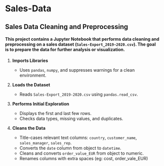 # Sales-Data
## Sales Data Cleaning and Preprocessing
#### This project contains a Jupyter Notebook that performs **data cleaning and preprocessing** on a sales dataset (`Sales-Export_2019-2020.csv`). The goal is to prepare the data for further analysis or visualization.

1. **Imports Libraries**
   - Uses `pandas`, `numpy`, and suppresses warnings for a clean environment.

2. **Loads the Dataset**
   - Reads `Sales-Export_2019-2020.csv` using `pandas.read_csv`.

3. **Performs Initial Exploration**
   - Displays the first and last few rows.
   - Checks data types, missing values, and duplicates.

4. **Cleans the Data**
   - Title-cases relevant text columns: `country`, `customer_name`, `sales_manager`, `sales_rep`.
   - Converts the `date` column from object to `datetime`.
   - Cleans and converts `order_value_EUR` from object to numeric.
   - Renames columns with extra spaces (eg: cost, order_vale_EUR)
